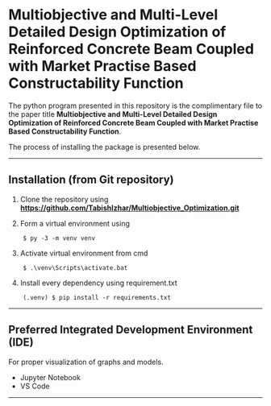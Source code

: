 # Multiobjective and Multi-Level Detailed Design Optimization of Reinforced Concrete Beam Coupled with Market Practise Based Constructability Function

The python program presented in this repository is the complimentary file to the paper title **Multiobjective and Multi-Level Detailed Design Optimization of Reinforced Concrete Beam Coupled with Market Practise Based Constructability Function**. 

The process of installing the package is presented below. 

------------------------------------------------------------------------------------------------------------

## Installation (from Git repository)

1) Clone the repository using **https://github.com/TabishIzhar/Multiobjective_Optimization.git**

2) Form a virtual environment using 
```
    $ py -3 -m venv venv
```

3) Activate virtual environment from cmd
```
    $ .\venv\Scripts\activate.bat
```

4) Install every dependency using requirement.txt
```
    (.venv) $ pip install -r requirements.txt
```
------------------------------------------------------------------------------------------------------------

## Preferred Integrated Development Environment (IDE)

For proper visualization of graphs and models.

* Jupyter Notebook
* VS Code 

-----------------------------------------------------------------------------------------------------------
